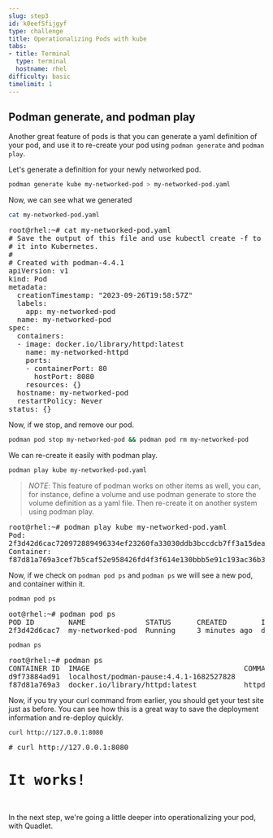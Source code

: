 ```yaml
---
slug: step3
id: k0eef5fijgyf
type: challenge
title: Operationalizing Pods with kube
tabs:
- title: Terminal
  type: terminal
  hostname: rhel
difficulty: basic
timelimit: 1
---
```

## Podman generate, and podman play
Another great feature of pods is that you can generate a yaml definition of your pod, and use it to re-create your pod using `podman generate` and `podman play`.

Let's generate a definition for your newly networked pod.

```bash
podman generate kube my-networked-pod > my-networked-pod.yaml
```

Now, we can see what we generated

```bash
cat my-networked-pod.yaml
```

<pre type=file>
root@rhel:~# cat my-networked-pod.yaml
# Save the output of this file and use kubectl create -f to import
# it into Kubernetes.
#
# Created with podman-4.4.1
apiVersion: v1
kind: Pod
metadata:
  creationTimestamp: "2023-09-26T19:58:57Z"
  labels:
    app: my-networked-pod
  name: my-networked-pod
spec:
  containers:
  - image: docker.io/library/httpd:latest
    name: my-networked-httpd
    ports:
    - containerPort: 80
      hostPort: 8080
    resources: {}
  hostname: my-networked-pod
  restartPolicy: Never
status: {}
</pre>

Now, if we stop, and remove our pod.

```bash
podman pod stop my-networked-pod && podman pod rm my-networked-pod
```

We can re-create it easily with podman play.

```bash
podman play kube my-networked-pod.yaml
```

>_NOTE_: This feature of podman works on other items as well, you can, for instance, define a volume and use podman generate to store the volume definition as a yaml file.  Then re-create it on another system using podman play.

<pre type=file>
root@rhel:~# podman play kube my-networked-pod.yaml
Pod:
2f3d42d6cac720972889496334ef23260fa33030ddb3bccdcb7ff3a15dea07ac
Container:
f87d81a769a3cef7b5caf52e958426fd4f3f614e130bbb5e91c193ac36b3a27d
</pre>

Now, if we check on `podman pod ps` and `podman ps` we will see a new pod, and container within it.

```bash
podman pod ps
```
<pre>
oot@rhel:~# podman pod ps
POD ID        NAME              STATUS      CREATED        INFRA ID      # OF CONTAINERS
2f3d42d6cac7  my-networked-pod  Running     3 minutes ago  d9f73884ad91  2
</pre>

```bash
podman ps
```
<pre>
root@rhel:~# podman ps
CONTAINER ID  IMAGE                                    COMMAND           CREATED        STATUS        PORTS                 NAMES
d9f73884ad91  localhost/podman-pause:4.4.1-1682527828                    3 minutes ago  Up 3 minutes  0.0.0.0:8080->80/tcp  2f3d42d6cac7-infra
f87d81a769a3  docker.io/library/httpd:latest           httpd-foreground  3 minutes ago  Up 3 minutes  0.0.0.0:8080->80/tcp  my-networked-pod-my-networked-httpd
</pre>

Now, if you try your curl command from earlier, you should get your test site just as before.  You can see how this is a great way to save the deployment information and re-deploy quickly.

```bash
curl http://127.0.0.1:8080
```

<pre type=file>
# curl http://127.0.0.1:8080
<html><body><h1>It works!</h1></body></html>
</pre>


In the next step, we're going a little deeper into operationalizing your pod, with Quadlet.
